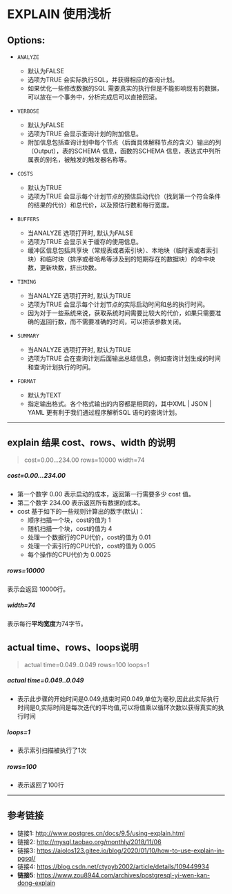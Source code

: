 # EXPLAIN 使用浅析

## Options:

-   `ANALYZE` 
    -   默认为FALSE
    -   选项为TRUE 会实际执行SQL，并获得相应的查询计划。
    -   如果优化一些修改数据的SQL 需要真实的执行但是不能影响现有的数据，可以放在一个事务中，分析完成后可以直接回滚。

-   `VERBOSE` 
    -   默认为FALSE
    -   选项为TRUE 会显示查询计划的附加信息。
    -   附加信息包括查询计划中每个节点（后面具体解释节点的含义）输出的列（Output），表的SCHEMA 信息，函数的SCHEMA 信息，表达式中列所属表的别名，被触发的触发器名称等。


-   `COSTS` 
    -   默认为TRUE
    -   选项为TRUE 会显示每个计划节点的预估启动代价（找到第一个符合条件的结果的代价）和总代价，以及预估行数和每行宽度。


-   `BUFFERS` 
    -   当ANALYZE 选项打开时, 默认为FALSE
    -   选项为TRUE 会显示关于缓存的使用信息。
    -   缓冲区信息包括共享块（常规表或者索引块）、本地块（临时表或者索引块）和临时块（排序或者哈希等涉及到的短期存在的数据块）的命中块数，更新块数，挤出块数。


-   `TIMING` 
    -   当ANALYZE 选项打开时, 默认为TRUE
    -   选项为TRUE 会显示每个计划节点的实际启动时间和总的执行时间。
    -   因为对于一些系统来说，获取系统时间需要比较大的代价，如果只需要准确的返回行数，而不需要准确的时间，可以把该参数关闭。


-   `SUMMARY` 
    -   当ANALYZE 选项打开时, 默认为TRUE
    -   选项为TRUE 会在查询计划后面输出总结信息，例如查询计划生成的时间和查询计划执行的时间。


-   `FORMAT` 
    -   默认为TEXT
    -   指定输出格式。各个格式输出的内容都是相同的，其中XML | JSON | YAML 更有利于我们通过程序解析SQL 语句的查询计划。

---

## explain 结果 cost、rows、width 的说明

> cost=0.00…234.00 rows=10000 width=74

##### cost=0.00…234.00

- 第一个数字 0.00 表示启动的成本，返回第一行需要多少 cost 值。  
- 第二个数字 234.00 表示返回所有数据的成本。
- cost 基于如下的一些规则计算出的数字(默认)：  
    - 顺序扫描一个块，cost的值为 1  
    - 随机扫描一个块，cost的值为 4  
    - 处理一个数据行的CPU代价，cost的值为 0.01  
    - 处理一个索引行的CPU代价，cost的值为 0.005  
    - 每个操作的CPU代价为 0.0025

##### rows=10000
表示会返回 10000行。

##### width=74
表示每行**平均宽度**为74字节。

## actual time、rows、loops说明
> actual time=0.049..0.049 rows=100 loops=1

##### actual time=0.049..0.049

- 表示此步骤的开始时间是0.049,结束时间0.049,单位为毫秒,因此此实际执行时间是0,实际时间是每次迭代的平均值,可以将值乘以循环次数以获得真实的执行时间

##### loops=1
- 表示索引扫描被执行了1次

##### rows=100

- 表示返回了100行

---

## 参考链接

- 链接1: http://www.postgres.cn/docs/9.5/using-explain.html
- 链接2: http://mysql.taobao.org/monthly/2018/11/06
- 链接3: https://aiolos123.gitee.io/blog/2020/01/10/how-to-use-explain-in-pgsql/
- 链接4: https://blog.csdn.net/ctypyb2002/article/details/109449934
- **链接5**: https://www.zou8944.com/archives/postgresql-yi-wen-kan-dong-explain